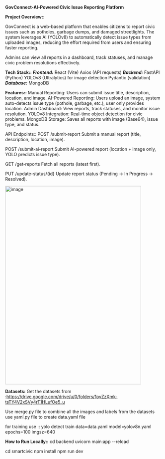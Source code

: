 **GovConnect-AI-Powered Civic Issue Reporting Platform**

**Project Overview::**

GovConnect is a web-based platform that enables citizens to report civic issues such as potholes, garbage dumps, and damaged streetlights. The system leverages AI (YOLOv8) to automatically detect issue types from uploaded images, reducing the effort required from users and ensuring faster reporting.

Admins can view all reports in a dashboard, track statuses, and manage civic problem resolutions effectively.

**Tech Stack::**
_**Frontend:**_
React (Vite)
Axios (API requests)
_**Backend:**_
FastAPI (Python)
YOLOv8 (Ultralytics) for image detection
Pydantic (validation)
_**Database:**_
MongoDB


**Features::**
Manual Reporting: Users can submit issue title, description, location, and image.
AI-Powered Reporting: Users upload an image, system auto-detects issue type (pothole, garbage, etc.), user only provides location.
Admin Dashboard: View reports, track statuses, and monitor issue resolution.
YOLOv8 Integration: Real-time object detection for civic problems.
MongoDB Storage: Saves all reports with image (Base64), issue type, and status.

API Endpoints::
POST /submit-report
Submit a manual report (title, description, location, image).

POST /submit-ai-report
Submit AI-powered report (location + image only, YOLO predicts issue type).

GET /get-reports
Fetch all reports (latest first).

PUT /update-status/{id}
Update report status (Pending → In Progress → Resolved).

<img width="437" height="636" alt="image" src="https://github.com/user-attachments/assets/ebf8dc1c-64b3-4c0a-90ec-f85491c5e4f5" />

**Datasets:**
Get the datasets from :https://drive.google.com/drive/u/0/folders/1ovZzXmk-tsTY4V2xSVy4rT1HLufOe5_u

Use merge.py file to combine all the images and labels from the datasets
use yaml.py file to create data.yaml file 

for training use :: yolo detect train data=data.yaml model=yolov8n.yaml epochs=100 imgsz=640


**How to Run Locally::**
cd backend
uvicorn main:app --reload

cd smartcivic
npm install
npm run dev






